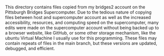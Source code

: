 This directory contains files copied from my bridges2 account on the Pittsburgh Bridges Supercomputer. Due to the tedious nature of copying files between host and supercomputer account as well as the increased accessibility, resources, and computing speed on the supercomputer, many edits were made on the supercomputer account without being backed up to a browser website, like GitHub, or some other storage mechanism, like the ubuntu Virtual Machine I usually use for this programming.
These files may contain repeats of files in the main branch, but these versions are updated, debugged, and efficient.
